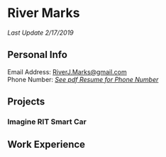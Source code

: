 # River Marks 
*Last Update 2/17/2019*

## Personal Info
Email Address: RiverJ.Marks@gmail.com <br>
Phone Number: <a href="https://github.com/rmarks6767/Resume/blob/master/River-Marks-Resume.pdf">*See pdf Resume for Phone Number*</a>
## Projects
### Imagine RIT Smart Car

## Work Experience 


